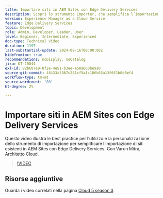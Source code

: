 ```yaml
---
title: Importare siti in AEM Sites con Edge Delivery Services
description: Scopri lo strumento Importer, che semplifica l’importazione di siti in AEM Sites con Edge Delivery Services.
version: Experience Manager as a Cloud Service
feature: Edge Delivery Services
topic: Development
role: Admin, Developer, Leader, User
level: Beginner, Intermediate, Experienced
doc-type: Technical Video
duration: 1197
last-substantial-update: 2024-08-16T00:00:00Z
hidefromtoc: true
recommendations: noDisplay, noCatalog
jira: KT-15844
exl-id: 82b607e9-8f2e-4e81-b3ee-a50a660be9a0
source-git-commit: 48433a5367c281cf5a1c106b08a1306f1b0e8ef4
workflow-type: tm+mt
source-wordcount: '80'
ht-degree: 2%

---
```


# Importare siti in AEM Sites con Edge Delivery Services

Questo video illustra le best practice per l’utilizzo e la personalizzazione dello strumento di importazione per semplificare l’importazione di siti esistenti in AEM Sites con Edge Delivery Services. Con Varun Mitra, Architetto Cloud.

>[!VIDEO](https://video.tv.adobe.com/v/3431603/?learn=on)

## Risorse aggiuntive

Guarda i video correlati nella pagina [Cloud 5 season 3](../cloud5-season-3.md).
